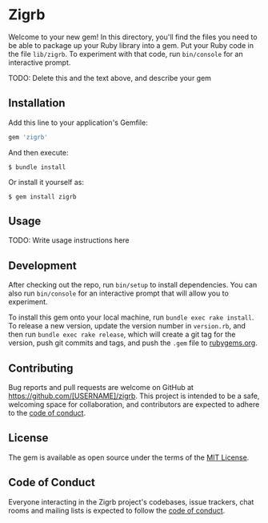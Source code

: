 # Zigrb

Welcome to your new gem! In this directory, you'll find the files you need to be able to package up your Ruby library into a gem. Put your Ruby code in the file `lib/zigrb`. To experiment with that code, run `bin/console` for an interactive prompt.

TODO: Delete this and the text above, and describe your gem

## Installation

Add this line to your application's Gemfile:

```ruby
gem 'zigrb'
```

And then execute:

    $ bundle install

Or install it yourself as:

    $ gem install zigrb

## Usage

TODO: Write usage instructions here

## Development

After checking out the repo, run `bin/setup` to install dependencies. You can also run `bin/console` for an interactive prompt that will allow you to experiment.

To install this gem onto your local machine, run `bundle exec rake install`. To release a new version, update the version number in `version.rb`, and then run `bundle exec rake release`, which will create a git tag for the version, push git commits and tags, and push the `.gem` file to [rubygems.org](https://rubygems.org).

## Contributing

Bug reports and pull requests are welcome on GitHub at https://github.com/[USERNAME]/zigrb. This project is intended to be a safe, welcoming space for collaboration, and contributors are expected to adhere to the [code of conduct](https://github.com/[USERNAME]/zigrb/blob/master/CODE_OF_CONDUCT.md).


## License

The gem is available as open source under the terms of the [MIT License](https://opensource.org/licenses/MIT).

## Code of Conduct

Everyone interacting in the Zigrb project's codebases, issue trackers, chat rooms and mailing lists is expected to follow the [code of conduct](https://github.com/[USERNAME]/zigrb/blob/master/CODE_OF_CONDUCT.md).
